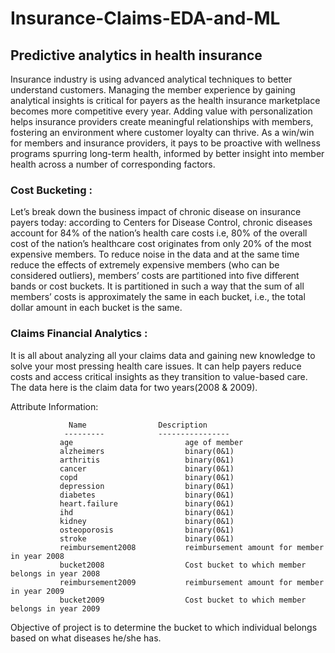 # Insurance-Claims-EDA-and-ML

##                                        Predictive analytics in health insurance

Insurance industry is using advanced analytical techniques to better understand customers. Managing the member experience by gaining analytical insights is critical for payers as the health insurance marketplace becomes more competitive every year. Adding value with personalization helps insurance providers create meaningful relationships with members, fostering an environment where customer loyalty can thrive. As a win/win for members and insurance providers, it pays to be proactive with wellness programs spurring long-term health, informed by better insight into member health across a number of corresponding factors.

### Cost Bucketing : 
Let’s break down the business impact of chronic disease on insurance payers today: according to Centers for Disease Control, chronic diseases account for 84% of the nation’s health care costs i.e, 80% of the overall cost of the nation’s healthcare cost originates from only 20% of the most expensive members.
To reduce noise in the data and at the same time reduce the effects of extremely expensive members (who can be considered outliers), members’ costs are partitioned into five different bands or cost buckets. It is partitioned in such a way that the sum of all members’ costs is approximately the same in each bucket, i.e., the total dollar amount in each bucket is the same.

### Claims Financial Analytics :
It is all about analyzing all your claims data and gaining new knowledge to solve your most pressing health care issues. It can help payers reduce costs and access critical insights as they transition to value-based care.
The data here is the claim data for two years(2008 & 2009).

Attribute Information:

                 Name		         Description
	            ---------		     ----------------
	           age                         age of member
               alzheimers                  binary(0&1)
               arthritis                   binary(0&1)
               cancer                      binary(0&1)
               copd                        binary(0&1)
               depression                  binary(0&1)
               diabetes                    binary(0&1)
               heart.failure               binary(0&1)
               ihd                         binary(0&1)
               kidney                      binary(0&1)
               osteoporosis                binary(0&1)
               stroke                      binary(0&1)
               reimbursement2008           reimbursement amount for member in year 2008
               bucket2008                  Cost bucket to which member belongs in year 2008
               reimbursement2009           reimbursement amount for member in year 2009
               bucket2009                  Cost bucket to which member belongs in year 2009




Objective of project is to determine the bucket to which individual belongs based on what diseases he/she has.
